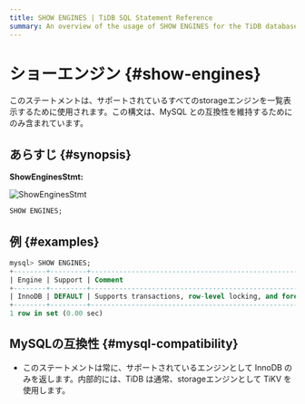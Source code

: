 ```yaml
---
title: SHOW ENGINES | TiDB SQL Statement Reference
summary: An overview of the usage of SHOW ENGINES for the TiDB database.
---
```


# ショーエンジン {#show-engines}

このステートメントは、サポートされているすべてのstorageエンジンを一覧表示するために使用されます。この構文は、MySQL との互換性を維持するためにのみ含まれています。

## あらすじ {#synopsis}

**ShowEnginesStmt:**

![ShowEnginesStmt](https://docs-download.pingcap.com/media/images/docs/sqlgram/ShowEnginesStmt.png)

```sql
SHOW ENGINES;
```

## 例 {#examples}

```sql
mysql> SHOW ENGINES;
+--------+---------+------------------------------------------------------------+--------------+------+------------+
| Engine | Support | Comment                                                    | Transactions | XA   | Savepoints |
+--------+---------+------------------------------------------------------------+--------------+------+------------+
| InnoDB | DEFAULT | Supports transactions, row-level locking, and foreign keys | YES          | YES  | YES        |
+--------+---------+------------------------------------------------------------+--------------+------+------------+
1 row in set (0.00 sec)
```

## MySQLの互換性 {#mysql-compatibility}

-   このステートメントは常に、サポートされているエンジンとして InnoDB のみを返します。内部的には、TiDB は通常、storageエンジンとして TiKV を使用します。
